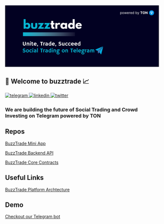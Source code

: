 ![buzztrade Banner](https://raw.githubusercontent.com/buzztrade/.github/main/profile/BuzzTrade-Banner.png)

<h2>👋 Welcome to buzztrade 📈</h2>
<a href="https://t.me/buzztradeHQ" target="_blank">
<img src=https://img.shields.io/badge/Telegram-%2300acee.svg?style=for-the-badge&logo=telegram&logoColor=white alt=telegram style="margin-bottom: 5px;" />
</a>
<a href="https://linkedin.com/company/buzztrade" target="_blank">
<img src=https://img.shields.io/badge/linkedin-%2300acee.svg?color=405DE6&style=for-the-badge&logo=linkedin&logoColor=white alt=linkedin style="margin-bottom: 5px;" />
</a>
<a href="https://twitter.com/buzztradeHQ" target="_blank">
<img src=https://img.shields.io/badge/twitter-%2300acee.svg?color=1DA1F2&style=for-the-badge&logo=twitter&logoColor=white alt=twitter style="margin-bottom: 5px;" />
</a>


<h3> We are building the future of Social Trading and Crowd Investing on Telegram powered by TON <h3>

<h2> Repos </h2>
<p><a href="https://github.com/buzztrade/dapp" target="_blank">BuzzTrade Mini App</a> </p>
<p><a href="https://github.com/buzztrade/api" target="_blank">BuzzTrade Backend API</a></p>
<p></p><a href="https://github.com/buzztrade/contracts" target="_blank">BuzzTrade Core Contracts</a></p>

<h2> Useful Links </h2>
<p><a href="https://github.com/buzztrade/api/blob/main/BuzzTrade%20Technical%20Architecture.png" target="_blank">BuzzTrade Platform Archtecture</a> </p>


<h2> Demo </h2>
<a href="https://t.me/BuzzTradeBot" target="_blank">Checkout our Telegram bot</a> 


